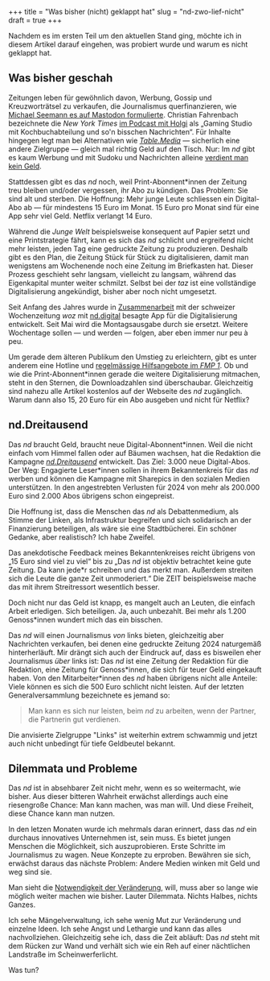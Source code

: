 +++
title = "Was bisher (nicht) geklappt hat"
slug = "nd-zwo-lief-nicht"
draft = true
+++

Nachdem es im ersten Teil um den aktuellen Stand ging, möchte ich in diesem Artikel darauf eingehen, was probiert wurde und warum es nicht geklappt hat.

<!-- more -->

## Was bisher geschah

Zeitungen leben für gewöhnlich davon, Werbung, Gossip und Kreuzworträtsel zu verkaufen, die Journalismus querfinanzieren, wie [Michael Seemann es auf Mastodon formulierte](https://fnordon.de/@mspro/112665708549765732). Christian Fahrenbach bezeichnete die _New York Times_ [im Podcast mit Holgi](https://uebermedien.de/96410/worum-geht-es-beim-skandal-der-washington-post/) als „Gaming Studio mit Kochbuchabteilung und so'n bisschen Nachrichten“.
Für Inhalte hingegen legt man bei Alternativen wie [_Table.Media_](https://table.media) — sicherlich eine andere Zielgruppe — gleich mal richtig Geld auf den Tisch.
Nur: Im _nd_ gibt es kaum Werbung und mit Sudoku und Nachrichten alleine [verdient man kein Geld](https://bullenscheisse.de/2018-11-15-zeitungen/).

Stattdessen gibt es das _nd_ noch, weil Print-Abonnent\*innen der Zeitung treu bleiben und/oder vergessen, ihr Abo zu kündigen.
Das Problem: Sie sind alt und sterben.
Die Hoffnung: Mehr junge Leute schliessen ein Digital-Abo ab — für mindestens 15 Euro im Monat.
15 Euro pro Monat sind für eine App sehr viel Geld.
Netflix verlangt 14 Euro.

Während die _Junge Welt_ beispielsweise konsequent auf Papier setzt und eine Printstrategie fährt, kann es sich das _nd_ schlicht und ergreifend nicht mehr leisten, jeden Tag eine gedruckte Zeitung zu produzieren.
Deshalb gibt es den Plan, die Zeitung Stück für Stück zu digitalisieren, damit man wenigstens am Wochenende noch eine Zeitung im Briefkasten hat.
Dieser Prozess geschieht sehr langsam, vielleicht zu langsam, während das Eigenkapital munter weiter schmilzt.
Selbst bei der _taz_ ist eine vollständige Digitalisierung angekündigt, bisher aber noch nicht umgesetzt. 

Seit Anfang des Jahres wurde in [Zusammenarbeit](https://www.nd-aktuell.de/artikel/1181948.homestory-app-nd-digital-neues-aus-der-postkapitalistischen-zukunft.html) mit der schweizer Wochenzeitung _woz_ mit [nd.digital](https://genossenschaft.nd-aktuell.de/digital) besagte App für die Digitalisierung entwickelt.
Seit Mai wird die Montagsausgabe durch sie ersetzt.
Weitere Wochentage sollen — und werden — folgen, aber eben immer nur peu à peu.

Um gerade dem älteren Publikum den Umstieg zu erleichtern, gibt es unter anderem eine Hotline und [regelmässige Hilfsangebote im _FMP 1_](https://www.nd-aktuell.de/termine/90885.html).
Ob und wie die Print-Abonnent\*innen gerade die weitere Digitalisierung mitmachen, steht in den Sternen, die Downloadzahlen sind überschaubar.
Gleichzeitig sind nahezu alle Artikel kostenlos auf der Webseite des _nd_ zugänglich. 
Warum dann also 15, 20 Euro für ein Abo ausgeben und nicht für Netflix?

## nd.Dreitausend

Das _nd_ braucht Geld, braucht neue Digital-Abonnent\*innen. Weil die nicht einfach vom Himmel fallen oder auf Bäumen wachsen, hat die Redaktion die Kampagne [_nd.Dreitausend_](https://genossenschaft.nd-aktuell.de/nd-dreitausend) entwickelt. Das Ziel: 3.000 neue Digital-Abos.
Der Weg: Engagierte Leser\*innen sollen in ihrem Bekanntenkreis für das _nd_ werben und können die Kampagne mit Sharepics in den sozialen Medien unterstützen.
In den angestrebten Verlusten für 2024 von mehr als 200.000 Euro sind 2.000 Abos übrigens schon eingepreist.

Die Hoffnung ist, dass die Menschen das _nd_ als Debattenmedium, als Stimme der Linken, als Infrastruktur begreifen und sich solidarisch an der Finanzierung beteiligen, als wäre sie eine Stadtbücherei. Ein schöner Gedanke, aber realistisch? Ich habe Zweifel.

Das anekdotische Feedback meines Bekanntenkreises reicht übrigens von „15 Euro sind viel zu viel“ bis zu „Das _nd_ ist objektiv betrachtet keine gute Zeitung. Da kann jede\*r schreiben und das merkt man. Außerdem streiten sich die Leute die ganze Zeit unmoderiert.“
Die ZEIT beispielsweise mache das mit ihrem Streitressort wesentlich besser.

Doch nicht nur das Geld ist knapp, es mangelt auch an Leuten, die einfach Arbeit erledigen.
Sich beteiligen.
Ja, auch unbezahlt.
Bei mehr als 1.200 Genoss\*innen wundert mich das ein bisschen.

Das _nd_ will einen Journalismus _von_ links bieten, gleichzeitig aber Nachrichten verkaufen, bei denen eine gedruckte Zeitung 2024 naturgemäß hinterherläuft.
Mir drängt sich auch der Eindruck auf, dass es bisweilen eher Journalismus _über_ links ist: Das _nd_ ist eine Zeitung der Redaktion für die Redaktion, eine Zeitung für Genoss\*innen, die sich für teuer Geld eingekauft haben.
Von den Mitarbeiter\*innen des _nd_ haben übrigens nicht alle Anteile: Viele können es sich die 500 Euro schlicht nicht leisten.
Auf der letzten Generalversammlung bezeichnete es jemand so:

> Man kann es sich nur leisten, beim _nd_ zu arbeiten, wenn der Partner, die Partnerin gut verdienen.

Die anvisierte Zielgruppe "Links" ist weiterhin extrem schwammig und jetzt auch nicht unbedingt für tiefe Geldbeutel bekannt.

## Dilemmata und Probleme

Das _nd_ ist in absehbarer Zeit nicht mehr, wenn es so weitermacht, wie bisher.
Aus dieser bitteren Wahrheit erwächst allerdings auch eine riesengroße Chance: Man kann machen, was man will.
Und diese Freiheit, diese Chance kann man nutzen.

In den letzen Monaten wurde ich mehrmals daran erinnert, dass das _nd_ ein durchaus innovatives Unternehmen ist, sein muss.
Es bietet jungen Menschen die Möglichkeit, sich auszuprobieren. Erste Schritte im Journalismus zu wagen.
Neue Konzepte zu erproben.
Bewähren sie sich, erwächst daraus das nächste Problem: Andere Medien winken mit Geld und weg sind sie.

Man sieht die [Notwendigkeit der Veränderung](https://www.nd-aktuell.de/artikel/1183187.nd-genossenschaft-licht-am-ende-des-tunnels.html), will, muss aber so lange wie möglich weiter machen wie bisher.
Lauter Dilemmata.
Nichts Halbes, nichts Ganzes. 

Ich sehe Mängelverwaltung, ich sehe wenig Mut zur Veränderung und einzelne Ideen.
Ich sehe Angst und Lethargie und kann das alles nachvollziehen.
Gleichzeitig sehe ich, dass die Zeit abläuft: Das _nd_ steht mit dem Rücken zur Wand und verhält sich wie ein Reh auf einer nächtlichen Landstraße im Scheinwerferlicht.

Was tun?
